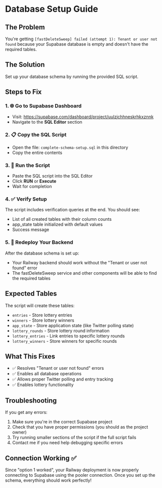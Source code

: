 # Database Setup Guide

## The Problem

You're getting `[fastDeleteSweep] failed (attempt 1): Tenant or user not found` because your Supabase database is empty and doesn't have the required tables.

## The Solution

Set up your database schema by running the provided SQL script.

## Steps to Fix

### 1. 🌐 Go to Supabase Dashboard

- Visit: https://supabase.com/dashboard/project/uulzjchhneskrhkxznnk
- Navigate to the **SQL Editor** section

### 2. 📋 Copy the SQL Script

- Open the file: `complete-schema-setup.sql` in this directory
- Copy the entire contents

### 3. 🚀 Run the Script

- Paste the SQL script into the SQL Editor
- Click **RUN** or **Execute**
- Wait for completion

### 4. ✅ Verify Setup

The script includes verification queries at the end. You should see:

- List of all created tables with their column counts
- app_state table initialized with default values
- Success message

### 5. 🔄 Redeploy Your Backend

After the database schema is set up:

- Your Railway backend should work without the "Tenant or user not found" error
- The fastDeleteSweep service and other components will be able to find the required tables

## Expected Tables

The script will create these tables:

- `entries` - Store lottery entries
- `winners` - Store lottery winners
- `app_state` - Store application state (like Twitter polling state)
- `lottery_rounds` - Store lottery round information
- `lottery_entries` - Link entries to specific lottery rounds
- `lottery_winners` - Store winners for specific rounds

## What This Fixes

- ✅ Resolves "Tenant or user not found" errors
- ✅ Enables all database operations
- ✅ Allows proper Twitter polling and entry tracking
- ✅ Enables lottery functionality

## Troubleshooting

If you get any errors:

1. Make sure you're in the correct Supabase project
2. Check that you have proper permissions (you should as the project owner)
3. Try running smaller sections of the script if the full script fails
4. Contact me if you need help debugging specific errors

## Connection Working ✅

Since "option 1 worked", your Railway deployment is now properly connecting to Supabase using the pooler connection. Once you set up the schema, everything should work perfectly!
